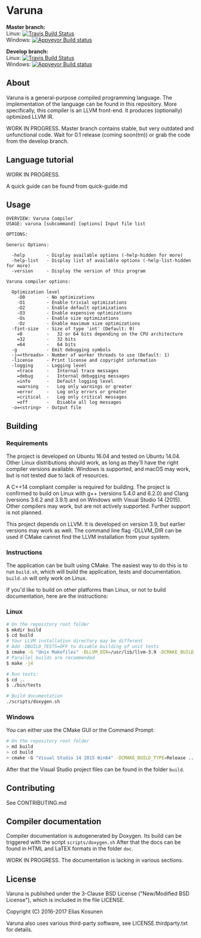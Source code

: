 # Varuna

**Master branch:**  
Linux: [![Travis Build Status](https://img.shields.io/travis/varuna-lang/varuna/master.svg)](https://travis-ci.org/varuna-lang/varuna)  
Windows: [![Appveyor Build status](https://img.shields.io/appveyor/ci/varuna-lang/varuna/master.svg)](https://ci.appveyor.com/project/varuna-lang/varuna/branch/master)

**Develop branch:**  
Linux: [![Travis Build Status](https://img.shields.io/travis/varuna-lang/varuna/develop.svg)](https://travis-ci.org/varuna-lang/varuna)  
Windows: [![Appveyor Build status](https://img.shields.io/appveyor/ci/varuna-lang/varuna/develop.svg)](https://ci.appveyor.com/project/varuna-lang/varuna/branch/develop)

## About

Varuna is a general-purpose compiled programming language.
The implementation of the language can be found in this repository.
More specifically, this compiler is an LLVM front-end.
It produces (optionally) optimized LLVM IR.

WORK IN PROGRESS. Master branch contains stable, but very outdated and unfunctional code.
Wait for 0.1 release (coming soon(tm)) or grab the code from the develop branch.

## Language tutorial

WORK IN PROGRESS.

A quick guide can be found from quick-guide.md

## Usage

```
OVERVIEW: Varuna Compiler
USAGE: varuna [subcommand] [options] Input file list

OPTIONS:

Generic Options:

  -help        - Display available options (-help-hidden for more)
  -help-list   - Display list of available options (-help-list-hidden for more)
  -version     - Display the version of this program

Varuna compiler options:

  Optimization level
    -O0        - No optimizations
    -O1        - Enable trivial optimizations
    -O2        - Enable default optimizations
    -O3        - Enable expensive optimizations
    -Os        - Enable size optimizations
    -Oz        - Enable maximum size optimizations
  -fint-size   - Size of type 'int' (Default: 0)
    =0         -   32 or 64 bits depending on the CPU architecture
    =32        -   32 bits
    =64        -   64 bits
  -g           - Emit debugging symbols
  -j=<threads> - Number of worker threads to use (Default: 1)
  -license     - Print license and copyright information
  -logging     - Logging level
    =trace     -   Internal trace messages
    =debug     -   Internal debugging messages
    =info      -   Default logging level
    =warning   -   Log only warnings or greater
    =error     -   Log only errors or greater
    =critical  -   Log only critical messages
    =off       -   Disable all log messages
  -o=<string>  - Output file
```

## Building

### Requirements

The project is developed on Ubuntu 16.04 and tested on Ubuntu 14.04.
Other Linux distributions should work, as long as they'll have the right compiler versions available.
Windows is supported, and macOS may work, but is not tested due to lack of resources.

A C++14 compliant compiler is required for building.
The project is confirmed to build on
Linux with g++ (versions 5.4.0 and 6.2.0) and Clang (versions 3.6.2 and 3.9.1) and
on Windows with Visual Studio 14 (2015). Other compilers may work, but are not actively supported.
Further support is not planned.

This project depends on LLVM. It is developed on version 3.9, but earlier versions may work as well.
The command line flag -DLLVM_DIR can be used if CMake cannot find the LLVM installation from your system.

### Instructions

The application can be built using CMake.
The easiest way to do this is to run `build.sh`,
which will build the application, tests and documentation.
`build.sh` will only work on Linux.

If you'd like to build on other platforms than Linux,
or not to build documentation, here are the instructions:

### Linux

```sh
# On the repository root folder
$ mkdir build
$ cd build
# Your LLVM installation directory may be different
# Add -DBUILD_TESTS=OFF to disable building of unit tests
$ cmake -G "Unix Makefiles" -DLLVM_DIR=/usr/lib/llvm-3.9 -DCMAKE_BUILD_TYPE=Release ..
# Parallel builds are recommended
$ make -j4

# Run tests:
$ cd ..
$ ./bin/tests

# Build documentation
./scripts/doxygen.sh
```

### Windows

You can either use the CMake GUI or the Command Prompt:
```sh
# On the repository root folder
> md build
> cd build
> cmake -G "Visual Studio 14 2015 Win64" -DCMAKE_BUILD_TYPE=Release ..
```

After that the Visual Studio project files can be found in the folder `build`.

## Contributing

See CONTRIBUTING.md

## Compiler documentation

Compiler documentation is autogenerated by Doxygen. Its build can be triggered with the script `scripts/doxygen.sh`
After that the docs can be found in HTML and LaTEX formats in the folder `doc`.

WORK IN PROGRESS.
The documentation is lacking in various sections.

## License

Varuna is published under the 3-Clause BSD License ("New/Modified BSD License"),
which is included in the file LICENSE.

Copyright (C) 2016-2017 Elias Kosunen

Varuna also uses various third-party software, see LICENSE.thirdparty.txt for details.
